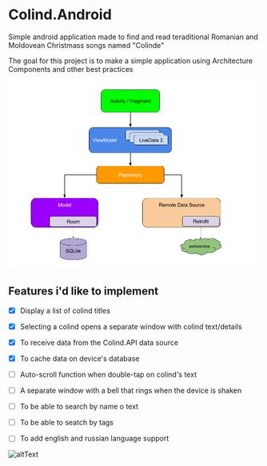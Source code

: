 # Colind.Android
Simple android application made to find and read teraditional Romanian and Moldovean Christmass songs named "Colinde"

The goal for this project is to make a simple application using Architecture Components and other best practices

![image](https://github.com/valeriu33/Colind.Android/blob/master/mvvm.png)

## Features i'd like to implement

- [x] Display a list of colind titles

- [x] Selecting a colind opens a separate window with colind text/details

- [x] To receive data from the Colind.API data source

- [x] To cache data on device's database

- [ ] Auto-scroll function when double-tap on colind's text

- [ ] A separate window with a bell that rings when the device is shaken 

- [ ] To be able to search by name o text

- [ ] To be able to seatch by tags

- [ ] To add english and russian language support

![altText](https://github.com/valeriu33/Colind.Android/blob/master/progress_animation.gif)
